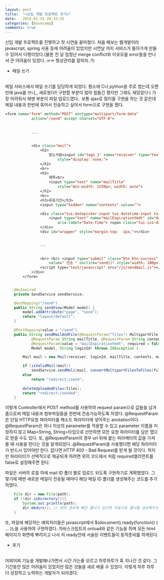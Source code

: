 ```yaml
---
layout: post
title:  "<신입 개발 프로젝트 후기>"
date:   2019-01-31 20:32:25
categories: [Basecamp]
comments: true
---
```


신입 개발 프로젝트를 진행하고 첫 시연을 끝마쳤다. 처음 해보는 웹개발이라 javascript, spring 사용 등에 어려움이 있었지만 시연날 까지 서비스가 돌아가게 만들 수 있어서 다행이었다.(물론 전 날 엄청난 merge conflict와 이유모를 error들을 만나서 큰 어려움이 있었다..ㅠㅠ 형상관리를 잘하자..!!) 

* 메일 쓰기
<br>
메일 서비스에서 메일 쓰기를 담당하게 되었다. 평소에 C나 python을 주로 썼는데 오랜만에 java를 쓰니,, 새로웠다!! 구현할 부분이 많아 힘들긴 했지만 그래도 재밌었다:) 
가장 어려워서 헤맨 부분이 파일 업로드였다.. 보통 ajax로 많이들 구현을 하는 것 같은데 메일 내용과 한번에 묶어서 전송하고 싶어서 form으로 구현을 했다. 


```jsp
<form name="form" method="POST" enctype="multipart/form-data"
			action="/send" accept-charset="UTF-8">
      
      
			...
      
      
			<div class="mail">
				<h2>
					받는사람<input id="tags_1" name="receiver" type="text" class="tags"
						style="display: none;">
				</h2>
				<br>
				<h2>
					제목<br>
					<input type="text" name="mailTitle"
						style="min-width: 1250px; width: auto">
				</h2>
				<br>
				<h3>유효기간</h3>
				<input type="hidden" name="contents" value="">

				<div class="tui-datepicker-input tui-datetime-input tui-has-focus">
					<input type="text" name="mailExpirationYmdt" id="datepicker-input"
						aria-label="Date-Time"> <span class="tui-ico-date"></span>
				</div>
				<div id="wrapper" style="margin-top: -1px;"></div>


				...
        
        
				<br> <br> <input type="submit" class="btn btn-success"
					value=" 전송 " onclick="send()" style="width: 100px; align: center" />
				<script type="text/javascript" src="/js/sendmail.js"></script>
			</div>
		</form>
```

```java

	@Autowired
	private SendService sendService;

	@GetMapping("/send")
	public String sendView(Model model) {
		model.addAttribute("page", "send");
		return "layout/default";
	}

	@PostMapping(value = "/send")
	public String sendMailAndFile(@RequestParam("files") MultipartFile[] files, @RequestParam String receiver,
			@RequestParam String mailTitle, @RequestParam String contents,
			@RequestParam(value = "mailExpirationYmdt", required = false) @DateTimeFormat(pattern = "yyyy-MM-dd") Date mailExpirationYmdt,
			Model model, String loginId) throws IOException {

		Mail mail = new Mail(receiver, loginId, mailTitle, contents, mailExpirationYmdt);

		if (isValidMail(mail))
			sendService.sendMali(mail, convertMultipartFilesToFiles(files), loginId);
		else
			return "redirect:/send";
		
		deleteUploadedFiles(files);
		return "redirect:/sended";
	}
```

이렇게 Controller에서 POST method를 사용하여 request param으로 값들을 넘겨줌으로써 메일 내용과 첨부파일들을 한번에 전송가능하도록 하였다. @RequestParam은 단일 HTTP요청 파라미터를 메소드 파라미터에 넣어주는 anotation이다. @RequestParam은 하나 이상의 parameter를 적용할 수 있고 parameter 이름을 지정하지 않고  Map<String, String>타입으로 선언하면 모든 요청 파라미터를 담은 맵으로 받을 수도 있다. 또, @RequestParam의 경우 url 뒤에 붙는 파라메터의 값을 가져올 때 사용을 한다는 것을 알게되었다. @RequestParam을 사용했다면 해당 파라미터가 반드시 있어야만 한다. 없다면 HTTP 400 - Bad Request를 받게 될 것이다. 하지만 파라미터가 선택적으로 제공되게 하려면 위의 코드에서 처럼 required엘리먼트를 false로 설정해주면 된다. 

파일은 서버의 로컬 하에 mail ID 폴더 별로 업로드 되도록 구현하기로 계획했었다. 그렇기에 매번 새로운 메일이 전송될 때마다 해당 메일 ID 폴더를 생성해주는 코드를 추가하였다.

```java
    File dir = new File(path);
    if (!dir.isDirectory()){
        System.out.println(path);
        dir.mkdirs(); // 위의 경로에 빠진 폴더가 있으면 자동으로 폴더를 생성해주는 메소드
    }
```

또, 파일에 해당하는 예외처리들은 javascript에서 $(document).ready(function() {  ...  });을 사용하여 구현하였다. 자바스크립트의 onload와 같은 기능을 하며 모든 html 페이지가 화면에 뿌려지고 나서 저 ready안에 서술된 이벤트들이 동작준비를 하게된다.

* 후기
<br>
어찌어찌 기능을 개발해나가면서 시간 가는줄 모르고 하루하루가 훅 지나간 것 같다. 그 기간동안 많은 어려움이 있었지만 많은 것들을 새로 배울 수 있었다. 이렇게 하루 하루 더 성장하고 노력하는 개발자가 되야겠다.
<!--more-->

